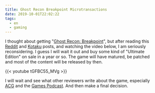 ```yaml
---
title: Ghost Recon Breakpoint Microtransactions
date: 2019-10-01T22:02:22
tags:
  - en
  - gaming
---
```


I thought about getting "[Ghost Recon: Breakpoint](https://ghost-recon.ubisoft.com/game/en-us/breakpoint)", but after reading this [Reddit](https://www.reddit.com/r/GhostRecon/comments/dbav23/ghost_recon_breakpoint_first_look_monetisation/) and [Kotaku](https://kotaku.com/ghost-recon-breakpoint-s-microtransactions-explained-1838678464) posts, and watching the video below, I am seriously reconsidering. I guess I will wait it out and buy some kind of "Ultimate Edition" on sale in a year or so. The game will have matured, be patched and most of the content will be released by then.

{{< youtube tGFBC55_MVg >}}

I will wait and see what other reviewers write about the game, especially [ACG](https://www.youtube.com/channel/UCK9_x1DImhU-eolIay5rb2Q) and the [Games Podcast](https://www.gamespodcast.de/). And then make a final decision.
